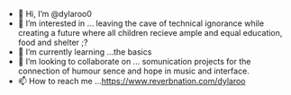 - 👋 Hi, I’m @dylaroo0
- 👀 I’m interested in ... leaving the cave of technical ignorance while creating a future where all children recieve ample and equal education, food and shelter ;?
- 🌱 I’m currently learning ...the basics
- 💞️ I’m looking to collaborate on ... somunication projects for the connection of humour sence and hope in music and interface.
- 📫 How to reach me ...https://www.reverbnation.com/dylaroo

<!---
dylaroo0/dylaroo0 is a ✨ special ✨ repository because its `README.md` (this file) appears on your GitHub profile.
You can click the Preview link to take a look at your changes.
--->
